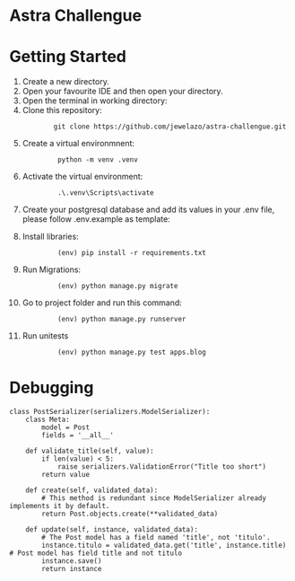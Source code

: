 # Astra Challengue

# Getting Started
1) Create a new directory.
2) Open your favourite IDE and then open your directory. 
3) Open the terminal in working directory:
4) Clone this repository:
```
           git clone https://github.com/jewelazo/astra-challengue.git
```
5) Create a virtual environmnent:
```
            python -m venv .venv
```
6) Activate the virtual environment:
```
            .\.venv\Scripts\activate
```
7) Create your postgresql database and add its values in your .env file, please follow .env.example as template:

8) Install libraries:
```
            (env) pip install -r requirements.txt
```
9) Run Migrations:
```
            (env) python manage.py migrate
```
10) Go to project folder and run this command:
```
            (env) python manage.py runserver
```
11) Run unitests
```
            (env) python manage.py test apps.blog
```
# Debugging
```
class PostSerializer(serializers.ModelSerializer):
    class Meta:
        model = Post
        fields = '__all__'

    def validate_title(self, value):
        if len(value) < 5:
            raise serializers.ValidationError("Title too short")
        return value

    def create(self, validated_data):
        # This method is redundant since ModelSerializer already implements it by default.
        return Post.objects.create(**validated_data)

    def update(self, instance, validated_data):
        # The Post model has a field named 'title', not 'titulo'.
        instance.titulo = validated_data.get('title', instance.title) # Post model has field title and not titulo
        instance.save()
        return instance
```